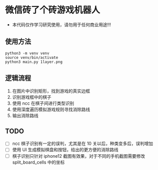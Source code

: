 # 微信砖了个砖游戏机器人

* 本代码仅作学习研究使用，请勿用于任何商业用途!!!

## 使用方法
```
python3 -m venv venv
source venv/bin/activate
python3 main.py 1layer.png
```

## 逻辑流程
1. 在图片中识别矩形，找到游戏的真实边框
2. 识别游戏框中的棋子
3. 使用 ncc 在棋子间进行类型识别
4. 使用深度遍历模拟游戏规则寻找消除路线
5. 输出消除路线

## TODO
- [ ] ncc 棋子识别有一定的误判，尤其是在 10 关以后，种类变多后，误判增加
- [ ] 使用 UI 生成模拟棋盘和按钮，给出的更方便的消除路线
- [ ] 棋子识别只针对 iphone12 截图有效果，对于不同的手机截图需要修改 split_board_cells 中的坐标
